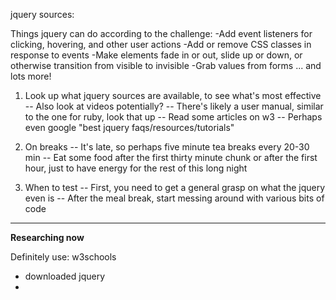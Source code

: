 jquery sources:

Things jquery can do according to the challenge:
  -Add event listeners for clicking, hovering, and other user actions
  -Add or remove CSS classes in response to events
  -Make elements fade in or out, slide up or down, or otherwise transition from visible to invisible
  -Grab values from forms
  ... and lots more!

1) Look up what jquery sources are available, to see what's most effective
-- Also look at videos potentially?
-- There's likely a user manual, similar to the one for ruby, look that up
-- Read some articles on w3
-- Perhaps even google "best jquery faqs/resources/tutorials"

2) On breaks
-- It's late, so perhaps five minute tea breaks every 20-30 min
-- Eat some food after the first thirty minute chunk or after the first hour, just to have energy for the rest of this long night

3) When to test
-- First, you need to get a general grasp on what the jquery even is
-- After the meal break, start messing around with various bits of code

------------------

**Researching now**

Definitely use:
 w3schools

 - downloaded jquery
 -